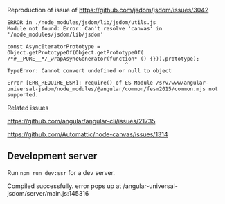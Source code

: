 Reproduction of issue of https://github.com/jsdom/jsdom/issues/3042

```
ERROR in ./node_modules/jsdom/lib/jsdom/utils.js
Module not found: Error: Can't resolve 'canvas' in '/node_modules/jsdom/lib/jsdom'
```

```
const AsyncIteratorPrototype = Object.getPrototypeOf(Object.getPrototypeOf( /*#__PURE__*/_wrapAsyncGenerator(function* () {})).prototype);
                                      ^
TypeError: Cannot convert undefined or null to object
```

```
Error [ERR_REQUIRE_ESM]: require() of ES Module /srv/www/angular-universal-jsdom/node_modules/@angular/common/fesm2015/common.mjs not supported.
```

Related issues 

https://github.com/angular/angular-cli/issues/21735

https://github.com/Automattic/node-canvas/issues/1314


## Development server

Run `npm run dev:ssr` for a dev server. 


Compiled successfully.
error pops up at /angular-universal-jsdom/server/main.js:145316

